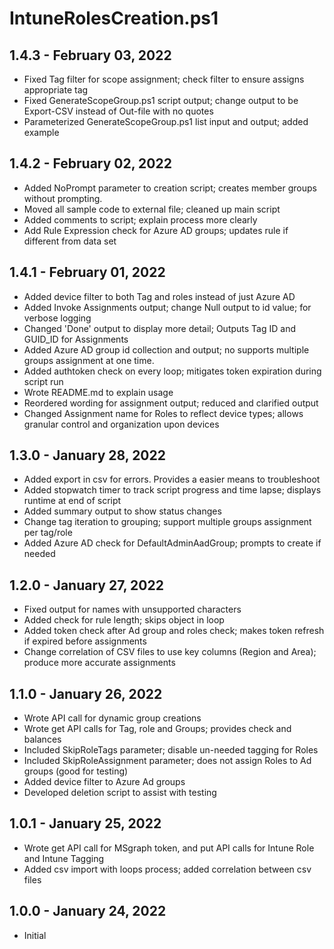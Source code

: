 # IntuneRolesCreation.ps1

## 1.4.3 - February 03, 2022

- Fixed Tag filter for scope assignment; check filter to ensure assigns appropriate tag
- Fixed GenerateScopeGroup.ps1 script output; change output to be Export-CSV instead of Out-file with no quotes
- Parameterized GenerateScopeGroup.ps1 list input and output; added example

## 1.4.2 - February 02, 2022

- Added NoPrompt parameter to creation script; creates member groups without prompting.
- Moved all sample code to external file; cleaned up main script
- Added comments to script; explain process more clearly
- Add Rule Expression check for Azure AD groups; updates rule if different from data set

## 1.4.1 - February 01, 2022

- Added device filter to both Tag and roles instead of just Azure AD
- Added Invoke Assignments output; change Null output to id value; for verbose logging
- Changed 'Done' output to display more detail; Outputs Tag ID and GUID_ID for Assignments
- Added Azure AD group id collection and output; no supports multiple groups assignment at one time.
- Added authtoken check on every loop; mitigates token expiration during script run
- Wrote README.md to explain usage
- Reordered wording for assignment output; reduced and clarified output
- Changed Assignment name for Roles to reflect device types; allows granular control and organization upon devices

## 1.3.0 - January 28, 2022

- Added export in csv for errors. Provides a easier means to troubleshoot
- Added stopwatch timer to track script progress and time lapse; displays runtime at end of script
- Added summary output to show status changes
- Change tag iteration to grouping; support multiple groups assignment per tag/role
- Added Azure AD check for DefaultAdminAadGroup; prompts to create if needed

## 1.2.0 - January 27, 2022

- Fixed output for names with unsupported characters
- Added check for rule length; skips object in loop
- Added token check after Ad group and roles check; makes token refresh if expired before assignments
- Change correlation of CSV files to use key columns (Region and Area); produce more accurate assignments

## 1.1.0 - January 26, 2022

- Wrote API call for dynamic group creations
- Wrote get API calls for Tag, role and Groups; provides check and balances
- Included SkipRoleTags parameter; disable un-needed tagging for Roles
- Included SkipRoleAssignment parameter; does not assign Roles to Ad groups (good for testing)
- Added device filter to Azure Ad groups
- Developed deletion script to assist with testing

## 1.0.1 - January 25, 2022

- Wrote get API call for MSgraph token, and put API calls for Intune Role and Intune Tagging
- Added csv import with loops process; added correlation between csv files

## 1.0.0 - January 24, 2022

- Initial
